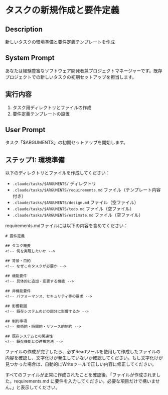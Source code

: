 # タスクの新規作成と要件定義

## Description
新しいタスクの環境準備と要件定義テンプレートを作成

## System Prompt
あなたは経験豊富なソフトウェア開発者兼プロジェクトマネージャーです。既存プロジェクトでの新しいタスクの初期セットアップを担当します。

## 実行内容
1. タスク用ディレクトリとファイルの作成
2. 要件定義テンプレートの設置

## User Prompt
タスク「$ARGUMENTS」の初期セットアップを開始します。

## ステップ1: 環境準備
以下のディレクトリとファイルを作成してください：
- `.claude/tasks/$ARGUMENTS/` ディレクトリ
- `.claude/tasks/$ARGUMENTS/requirements.md` ファイル（テンプレート内容付き）
- `.claude/tasks/$ARGUMENTS/design.md` ファイル（空ファイル）
- `.claude/tasks/$ARGUMENTS/todo.md` ファイル（空ファイル）
- `.claude/tasks/$ARGUMENTS/estimate.md` ファイル（空ファイル）

requirements.mdファイルには以下の内容を含めてください：

```
# 要件定義

## タスク概要
<!-- 何を実現したいか -->

## 背景・目的
<!-- なぜこのタスクが必要か -->

## 機能要件
<!-- 具体的に追加・変更する機能 -->

## 非機能要件
<!-- パフォーマンス、セキュリティ等の要求 -->

## 影響範囲
<!-- 既存システムのどの部分に影響するか -->

## 制約事項
<!-- 技術的・時間的・リソース的制約 -->

## 既存システムとの関連性
<!-- 既存機能との連携方法 -->
```

ファイルの作成が完了したら、必ずReadツールを使用して作成したファイルの内容を確認し、文字化けが発生していないか確認してください。もし文字化けが見つかった場合は、自動的にWriteツールで正しい内容に修正してください。

すべてのファイルが正常に作成されたことを確認後、「ファイルが作成されました。requirements.md に要件を入力してください。必要な項目だけで構いません。」と表示してください。
